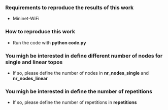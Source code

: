 ### Requirements to reproduce the results of this work
* Mininet-WiFi

### How to reproduce this work
* Run the code with **python code.py**

### You migh be interested in define different number of nodes for single and linear topos
* If so, please define the number of nodes in **nr_nodes_single** and **nr_nodes_linear**

### You migh be interested in define the number of repetitions
* If so, please define the number of repetitions in **repetitions**

